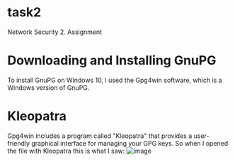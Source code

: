 # task2
Network Security 2. Assignment

# Downloading and Installing GnuPG
To install GnuPG on Windows 10, I used the Gpg4win software, which is a Windows version of GnuPG. 

# Kleopatra
Gpg4win includes a program called "Kleopatra" that provides a user-friendly graphical interface for managing your GPG keys.
So when I opened the file with Kleopatra this is what I saw:
![image](https://github.com/dilankubay/task2/assets/92535405/affee19d-ce32-4aa1-bdb5-51fff8edb77d)
